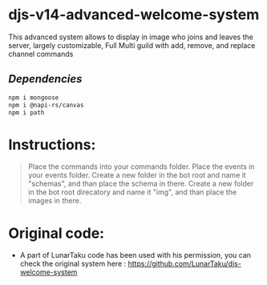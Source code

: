 # djs-v14-advanced-welcome-system
This advanced system allows to display in image who joins and leaves the server, largely customizable, Full Multi guild with add, remove, and replace channel commands

## _Dependencies_
```sh
npm i mongoose
npm i @napi-rs/canvas
npm i path
```

# Instructions:
> Place the commands into your commands folder.
> Place the events in your events folder.
> Create a new folder in the bot root and name it "schemas", and than place the schema in there.
> Create a new folder in the bot root direcatory and name it "img", and than place the images in there.

# Original code:
- A part of LunarTaku code has been used with his permission, you can check the original system here : https://github.com/LunarTaku/djs-welcome-system
